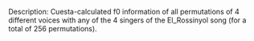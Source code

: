 Description: Cuesta-calculated f0 information of all permutations of 4 different voices with any of the 4 singers of the El_Rossinyol song (for a total of 256 permutations).